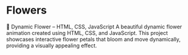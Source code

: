 # Flowers
🌸 Dynamic Flower – HTML, CSS, JavaScript A beautiful dynamic flower animation created using HTML, CSS, and JavaScript. This project showcases interactive flower petals that bloom and move dynamically, providing a visually appealing effect.
